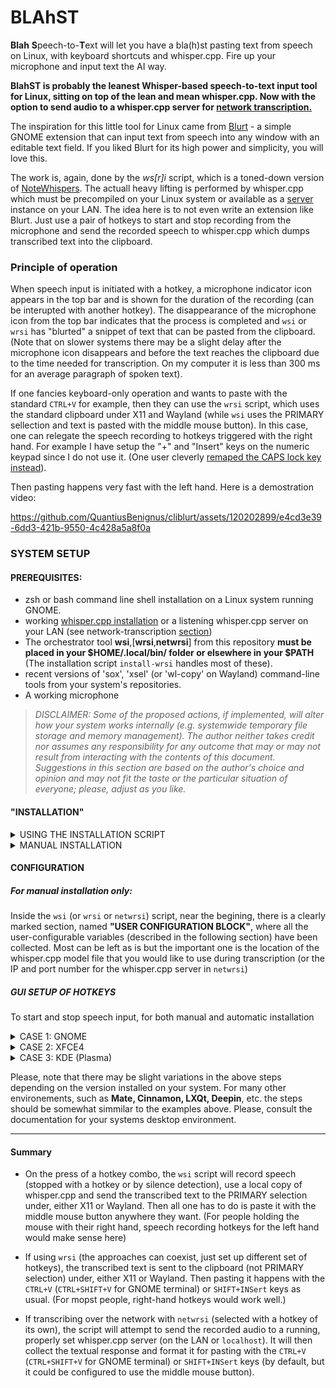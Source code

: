 # BLAhST
**Blah** **S**peech-to-**T**ext will let you have a bla(h)st pasting text from speech on Linux, with keyboard shortcuts and whisper.cpp. Fire up your microphone and input text the AI way.

**BlahST is probably the leanest Whisper-based speech-to-text input tool for Linux, sitting on top of the lean and mean whisper.cpp. Now with the option to send audio to a whisper.cpp server for [network transcription.](./API_TRANSCRIBE.md)**

The inspiration for this little tool for Linux came from [Blurt](https://github.com/QuantiusBenignus/blurt/) - a simple GNOME extension that can input text from speech into any window with an editable text field.
If you liked Blurt for its high power and simplicity, you will love this. 

The work is, again, done by the *ws[r]i* script, which is a toned-down version of [NoteWhispers](https://github.com/QuantiusBenignus/notewhispers/).
The actuall heavy lifting is performed by whisper.cpp which must be precompiled on your Linux system or available as a [server](https://github.com/ggerganov/whisper.cpp/tree/master/examples/server) instance on your LAN.
The idea here is to not even write an extension like Blurt. Just use a pair of hotkeys to start and stop recording from the microphone and send the recorded speech to whisper.cpp which dumps transcribed text into the clipboard.

### Principle of operation
When speech input is initiated with a hotkey, a microphone indicator icon appears in the top bar and is shown for the duration of the recording (can be interupted with another hotkey).
The disappearance of the microphone icon from the top bar indicates that the process is completed and `wsi` or `wrsi` has "blurted" a snippet of text that can be pasted from the clipboard. (Note that on slower systems there may be a slight delay after the microphone icon disappears and before the text reaches the clipboard due to the time needed for transcription. On my computer it is less than 300 ms for an average paragraph of spoken text).

If one fancies keyboard-only operation and wants to paste with the standard `CTRL+V` for example, then they can use the `wrsi` script, which uses the standard clipboard under X11 and Wayland (while `wsi` uses the PRIMARY sellection and text is pasted with the middle mouse button).
In this case, one can relegate the speech recording to hotkeys triggered with the right hand. For example I have setup the "+" and "Insert" keys on the numeric keypad since I do not use it. 
(One user cleverly [remaped the CAPS lock key instead](https://github.com/QuantiusBenignus/blurt/issues/5#issuecomment-1966499165)).

Then pasting happens very fast with the left hand. Here is a demostration video:

https://github.com/QuantiusBenignus/cliblurt/assets/120202899/e4cd3e39-6dd3-421b-9550-4c428a5a8f0a

### SYSTEM SETUP

#### PREREQUISITES:
- zsh or bash command line shell installation on a Linux system running GNOME.   
- working [whisper.cpp installation](https://github.com/ggerganov/whisper.cpp) or a listening whisper.cpp server on your LAN (see network-transcription [section](./API_TRANSCRIBE.md))
- The orchestrator tool **wsi**,[**wrsi**,**netwrsi**] from this repository **must be placed in your $HOME/.local/bin/ folder or elsewhere in your $PATH** (The installation script `install-wrsi` handles most of these).  
- recent versions of 'sox', 'xsel' (or 'wl-copy' on Wayland) command-line tools from your system's repositories.
-  A working microphone 
> *DISCLAIMER: Some of the proposed actions, if implemented, will alter how your system works internally (e.g. systemwide temporary file storage and memory management). The author neither takes credit nor assumes any responsibility for any outcome that may or may not result from interacting with the contents of this document. Suggestions in this section are based on the author's choice and opinion and may not fit the taste or the particular situation of everyone; please, adjust as you like.*

#### "INSTALLATION"
<details>
<summary>USING THE INSTALLATION SCRIPT</summary>
Run the script `install-wrsi` from the folder of the cloned repository and follow the prompts. It will move the scripts and make them executable, create a link to whisper.cpp `main` executable, set the environemt and set a default whisper.cpp model, check for dependencies and request their installation if missing, etc.
The installation script also handles setup for network transcription, but the IP and port for the whisper.cpp server must be set manually in `netwrsi`
Run the scripts (`wsi`,`wrsi` or `netwrsi`) directly from the command line first to verify their proper operation. Later those will be invoked only with [hotkeys](https://github.com/QuantiusBenignus/BlahST/#gui-setup-of-hotkeys) for speed and convenience.
</details>
<details>
<summary>MANUAL INSTALLATION</summary>

*(Assuming whisper.cpp is installed and the "main" executable compiled with 'make' in the cloned whisper.cpp repo. See Prerequisites section)*
* Place the scripts **wsi**, **wrsi** and **netwrsi** in $HOME/.local/bin/
* Make them executable
  ```
  cd $HOME/.local/bin; chmod +x wsi wrsi netwrsi
  ```
* Run once from the command line to let the script(s) check for required dependencies
* If using local whisper.cpp, create a symbolic link (the code expects 'transcribe' in your $PATH) to the compiled "main" executable in the whisper.cpp directory.
  For example, create it in your `$HOME/.local/bin/` (part of your $PATH) with 
```
ln -s /full/path/to/whisper.cpp/main $HOME/.local/bin/transcribe
```
If transcribe is not in your $PATH, either edit the call to it in **wsi** to include the absolute path, or add its location to the $PATH variable. Otherwise the script will fail.
</details>
 
#### CONFIGURATION
##### For manual installation only:
Inside the `wsi` (or `wrsi` or `netwrsi`) script, near the begining, there is a clearly marked section, named **"USER CONFIGURATION BLOCK"**, where all the user-configurable variables (described in the following section) have been collected. 
Most can be left as is but the important one is the location of the whisper.cpp model file that you would like to use during transcription (or the IP and port number for the whisper.cpp server in `netwrsi`)

##### GUI SETUP OF HOTKEYS
To start and stop speech input, for both manual and automatic installation
<details>
<summary> CASE 1: GNOME</summary>

##### Hotkey to start recording of speech
* Open your GNOME system settings and find "Keyboard".
* Under "Keyboard shortcuts", "View and customize shortcuts"
* In the new window, scroll down to "Custom Shortcuts" and press it.
* Press "+" to add a new shortcut and give it a name: "Start recording speech"
* In the "Command" field type `/home/yourusername/.local/bin/wsi`
* Then press "Set Shortcut" and select a (unused) key combination. For example CTRL+ALT+a
* Click Add and you are done. 

The **wsi** (**wrsi**) script has a silence detection filter in the call to sox (rec) and would stop recording (in the best case) on 2 seconds of silence.
In addition, if one does not want wait or has issues with the silence detection threshold:

##### Manual speech recording interuption
For those who want to be able to interupt the recording manually with a key combination, in the spirit of great hacks, we are going to use the system built-in features:
* Open your GNOME system settings and find "Keyboard".
* Under "Keyboard shortcuts", "View and customize shortcuts"
* In the new window, scroll down to "Custom Shortcuts" and press it.
* Press "+" to add a new shortcut and give it a name: "Blurt it already!"
* In the "Command" field type `pkill --signal 2 rec`
* Then press "Set Shortcut" and select a (unused) key combination. For example CTRL+ALT+x
* Click Add and you are done.
  
That Simple.  Just make sure that the new key binding has not been set-up already for something else.
Now when the script is recording speech, it can be stopped with the new key combo and transcription will start immediatelly.
</details>

<details>
<summary> CASE 2: XFCE4</summary>

* Open the Xfce4 Settings Manager.
* Navigate to Keyboard → Application Shortcuts.
* Click on the Add button to create a new shortcut.
* Enter the name of the shortcut and the command e.g. `/home/yourusername/.local/bin/wsi`.
* Press the keys you wish to assign to the shortcut.
* Click OK to save the shortcut.
 The hotkey to stop speech recording should be done similarly with `pkill --signal 2 rec`.
</details>

<details>
<summary> 
CASE 3: KDE (Plasma)
</summary>

* Open the System Settings application.
* Navigate to Shortcuts and then Custom Shortcuts.
* Click on Edit and then New to create a new group for your shortcuts if needed.
* Under the newly created group, click on New again and select Global Shortcut -> Command/URL.
* Give your new shortcut a name.
* Choose the desired shortcut key combination by clicking on the button next to "None" and pressing the keys you want to assign to the shortcut.
* In the Trigger tab, specify the command to be executed when the shortcut is triggered. e.g. `/home/yourusername/.local/bin/wsi`
* Ensure that the Enabled checkbox is checked to activate the shortcut.
* Apply the changes by clicking Apply or OK.
The hotkey to stop speech recording should be done similarly with `pkill --signal 2 rec`. 
</details>

Please, note that there may be slight variations in the above steps depending on the version installed on your system.
For many other environements, such as **Mate, Cinnamon, LXQt, Deepin**, etc. the steps should be somewhat simmilar to the examples above.
Please, consult the documentation for your systems desktop environment.

---
#### Summary
* On the press of a hotkey combo, the `wsi` script will record speech (stopped with a hotkey or by silence detection), use a local copy of whisper.cpp and send the transcribed text to the PRIMARY selection under, either X11 or Wayland.
Then all one has to do is paste it with the middle mouse button anywhere they want. (For people holding the mouse with their right hand, speech recording hotkeys for the left hand would make sense here) 

* If using `wrsi` (the approaches can coexist, just set up different set of hotkeys), the transcribed text is sent to the clipboard (not PRIMARY selection) under, either X11 or Wayland.
Then pasting it happens with the `CTRL+V` (`CTRL+SHIFT+V` for GNOME terminal) or `SHIFT+INSert` keys as usual. (For mopst people, right-hand hotkeys would work well.)

* If transcribing over the network with `netwrsi` (selected with a hotkey of its own), the script will attempt to send the recorded audio to a running, properly set whisper.cpp server (on the LAN or `localhost`).
  It will then collect the textual response and format it for pasting with the `CTRL+V` (`CTRL+SHIFT+V` for GNOME terminal) or `SHIFT+INSert` keys (by default, but it could be configured to use the middle mouse button).  
